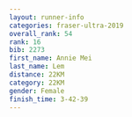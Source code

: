 ```yaml
---
layout: runner-info 
categories: fraser-ultra-2019 
overall_rank: 54
rank: 16
bib: 2273
first_name: Annie Mei
last_name: Lem
distance: 22KM
category: 22KM
gender: Female
finish_time: 3-42-39
---
```


